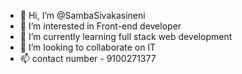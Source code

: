 - 👋 Hi, I’m @SambaSivakasineni
- 👀 I’m interested in Front-end developer 
- 🌱 I’m currently learning full stack web development 
- 💞️ I’m looking to collaborate on IT
- 📫 contact number - 9100271377

<!---
SambaSivakasineni/SambaSivakasineni is a ✨ special ✨ repository because its `README.md` (this file) appears on your GitHub profile.
You can click the Preview link to take a look at your changes.
--->

